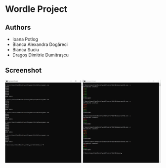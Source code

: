 # Wordle Project

## Authors

- Ioana Potlog
- Bianca Alexandra Dogăreci
- Bianca Suciu
- Dragoș Dimitrie Dumitrașcu

## Screenshot

[![Wordle](wordle.jpg)](https://github.com/ioanapotlog/wordle)
